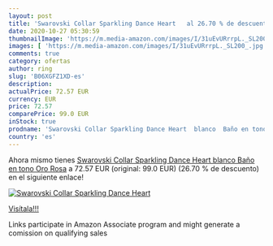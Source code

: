 ```yaml
---
layout: post
title: 'Swarovski Collar Sparkling Dance Heart   al 26.70 % de descuento'
date: 2020-10-27 05:30:59
thumbnailImage: 'https://m.media-amazon.com/images/I/31uEvURrrpL._SL200_.jpg'
images: [ 'https://m.media-amazon.com/images/I/31uEvURrrpL._SL200_.jpg' ]
comments: true
category: ofertas
author: ring
slug: 'B06XGFZ1XD-es'
description:
actualPrice: 72.57 EUR
currency: EUR
price: 72.57
comparePrice: 99.0 EUR
inStock: true
prodname: 'Swarovski Collar Sparkling Dance Heart  blanco  Baño en tono Oro Rosa'
country: 'es'
---
```


Ahora mismo tienes [Swarovski Collar Sparkling Dance Heart  blanco  Baño en tono Oro Rosa](https://www.amazon.es/dp/B06XGFZ1XD/?tag=tolees-21) a 72.57 EUR (original: 99.0 EUR) (26.70 %  de descuento) en el siguiente enlace!

[![Swarovski Collar Sparkling Dance Heart  ](https://m.media-amazon.com/images/I/31uEvURrrpL._SL200_.jpg)](https://www.amazon.es/dp/B06XGFZ1XD/?tag=tolees-21)

[Visítala!!!](https://www.amazon.es/dp/B06XGFZ1XD/?tag=tolees-21)

Links participate in Amazon Associate program and might generate a comission on qualifying sales
